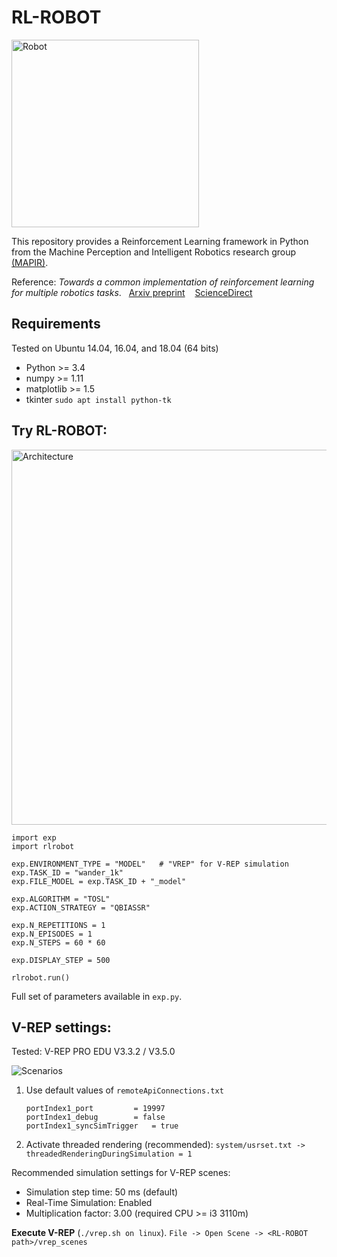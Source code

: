 # RL-ROBOT

<img alt="Robot" src="images/test_giraff.jpg" width="300">

This repository provides a Reinforcement Learning framework in Python from the Machine Perception and Intelligent Robotics research group [(MAPIR)](http://mapir.isa.uma.es).
 
Reference: *Towards a common implementation of reinforcement learning for multiple robotics tasks*. &nbsp; [Arxiv preprint](https://arxiv.org/abs/1702.06329) &nbsp;&nbsp;
[ScienceDirect](http://www.sciencedirect.com/science/article/pii/S0957417417307613) 

## Requirements

Tested on Ubuntu 14.04, 16.04, and 18.04 (64 bits)

* Python >= 3.4
* numpy >= 1.11
* matplotlib >= 1.5
* tkinter   `sudo apt install python-tk`

## Try RL-ROBOT:

<img alt="Architecture" src="images/architecture.jpg" width="600">

~~~
import exp
import rlrobot

exp.ENVIRONMENT_TYPE = "MODEL"   # "VREP" for V-REP simulation
exp.TASK_ID = "wander_1k"
exp.FILE_MODEL = exp.TASK_ID + "_model"

exp.ALGORITHM = "TOSL"
exp.ACTION_STRATEGY = "QBIASSR"
 
exp.N_REPETITIONS = 1
exp.N_EPISODES = 1
exp.N_STEPS = 60 * 60

exp.DISPLAY_STEP = 500

rlrobot.run()
~~~
Full set of parameters available in `exp.py`. 


## V-REP settings: 
Tested: V-REP PRO EDU V3.3.2 / V3.5.0

![Scenarios](images/scenarios.jpg)


1. Use default values of `remoteApiConnections.txt`
    ~~~
    portIndex1_port 		= 19997
    portIndex1_debug 		= false
    portIndex1_syncSimTrigger 	= true
    ~~~

2. Activate threaded rendering (recommended):
    `system/usrset.txt -> threadedRenderingDuringSimulation = 1` 

Recommended simulation settings for V-REP scenes:

* Simulation step time: 50 ms  (default) 
* Real-Time Simulation: Enabled
* Multiplication factor: 3.00 (required CPU >= i3 3110m)

 **Execute V-REP** 
 (`./vrep.sh on linux`). `File -> Open Scene -> <RL-ROBOT path>/vrep_scenes` 
